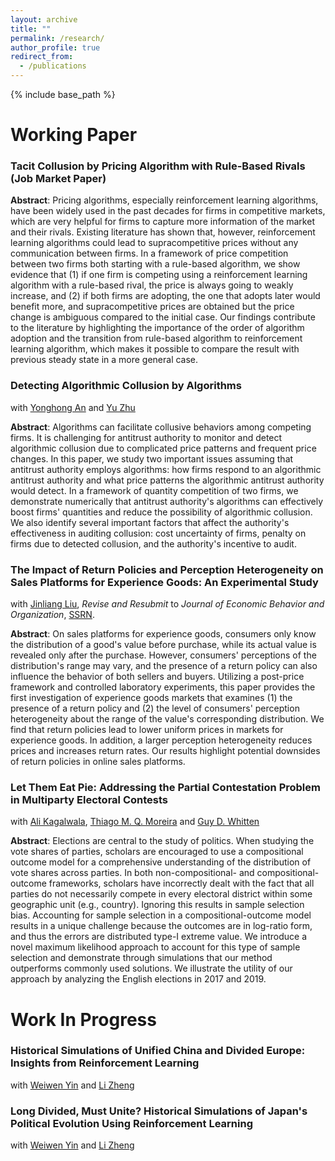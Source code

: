 ```yaml
---
layout: archive
title: ""
permalink: /research/
author_profile: true
redirect_from:
  - /publications
---
```


{% include base_path %}

# Working Paper
### Tacit Collusion by Pricing Algorithm with Rule-Based Rivals (Job Market Paper)

**Abstract**: Pricing algorithms, especially reinforcement learning algorithms, have been widely used in the past decades for firms in competitive markets, which are very helpful for firms to capture more information of the market and their rivals. Existing literature has shown that, however, reinforcement learning algorithms could lead to supracompetitive prices without any communication between firms. In a framework of price competition between two firms both starting with a rule-based algorithm, we show evidence that (1) if one firm is competing using a reinforcement learning algorithm with a rule-based rival, the price is always going to weakly increase, and (2) if both firms are adopting, the one that adopts later would benefit more, and supracompetitive prices are obtained but the price change is ambiguous compared to the initial case. Our findings contribute to the literature by highlighting the importance of the order of algorithm adoption and the transition from rule-based algorithm to reinforcement learning algorithm, which makes it possible to compare the result with previous steady state in a more general case.

### Detecting Algorithmic Collusion by Algorithms

with [Yonghong An](https://people.tamu.edu/~yonghongan/) and [Yu Zhu](https://sites.google.com/site/yuzhu2757/)

**Abstract**: Algorithms can facilitate collusive behaviors among competing firms. It is challenging for antitrust authority to monitor and detect algorithmic collusion due to complicated price patterns and frequent price changes. In this paper, we study two important issues assuming that antitrust authority employs algorithms: how firms respond to an algorithmic antitrust authority and what price patterns the algorithmic antitrust authority would detect. In a framework of quantity competition of two firms, we demonstrate numerically that antitrust authority's algorithms can effectively boost firms' quantities and reduce the possibility of algorithmic collusion. We also identify several important factors that affect the authority's effectiveness in auditing collusion: cost uncertainty of firms, penalty on firms due to detected collusion, and the authority's incentive to audit. 

### The Impact of Return Policies and Perception Heterogeneity on Sales Platforms for Experience Goods: An Experimental Study

with [Jinliang Liu](https://sites.google.com/view/jinliangliu),    *Revise and Resubmit* to *Journal of Economic Behavior and Organization*,      [SSRN](https://papers.ssrn.com/sol3/papers.cfm?abstract_id=5112511).

**Abstract**: On sales platforms for experience goods, consumers only know the distribution of a good's value before purchase, while its actual value is revealed only after the purchase. However, consumers' perceptions of the distribution's range may vary, and the presence of a return policy can also influence the behavior of both sellers and buyers. Utilizing a post-price framework and controlled laboratory experiments, this paper provides the first investigation of experience goods markets that examines (1) the presence of a return policy and (2) the level of consumers' perception heterogeneity about the range of the value's corresponding distribution. We find that return policies lead to lower uniform prices in markets for experience goods. In addition, a larger perception heterogeneity reduces prices and increases return rates. Our results highlight potential downsides of return policies in online sales platforms.

### Let Them Eat Pie: Addressing the Partial Contestation Problem in Multiparty Electoral Contests

with [Ali Kagalwala](https://www.alikagalwala.com/), [Thiago M. Q. Moreira](https://www.thiagomqmoreira.com/) and [Guy D. Whitten](https://bush.tamu.edu/faculty/gwhitten/)

**Abstract**: Elections are central to the study of politics. When studying the vote shares of parties, scholars are encouraged to use a compositional outcome model for a comprehensive understanding of the distribution of vote shares across parties. In both non-compositional- and compositional-outcome frameworks, scholars have incorrectly dealt with the fact that all parties do not necessarily compete in every electoral district within some geographic unit (e.g., country). Ignoring this results in sample selection bias. Accounting for sample selection in a compositional-outcome model results in a unique challenge because the outcomes are in log-ratio form, and thus the errors are distributed type-I extreme value. We introduce a novel maximum likelihood approach to account for this type of sample selection and demonstrate through simulations that our method outperforms commonly used solutions. We illustrate the utility of our approach by analyzing the English elections in 2017 and 2019.

# Work In Progress

### Historical Simulations of Unified China and Divided Europe: Insights from Reinforcement Learning

with [Weiwen Yin](https://www.weiwenyin.org/) and [Li Zheng](https://iesr.jnu.edu.cn/2019/0821/c17702a512553/page.htm)

### Long Divided, Must Unite? Historical Simulations of Japan's Political Evolution Using Reinforcement Learning

with [Weiwen Yin](https://www.weiwenyin.org/) and [Li Zheng](https://iesr.jnu.edu.cn/2019/0821/c17702a512553/page.htm)
